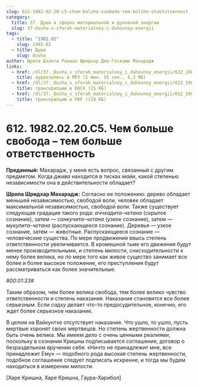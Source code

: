 ```yaml
---
slug: 612-1982-02-20-c5-chem-bolshe-svoboda-tem-bolshe-otvetstvennost
category:
  title: 37. Душа в сферах материальной и духовной энергии
  slug: 37-dusha-v-sferah-materialnoy-i-duhovnoy-energii
tags:
  - title: "1982.02"
    slug: 1982-02
  - title: Душа
    slug: dusha
author: Шрила Бхакти Ракшак Шридхар Дев-Госвами Махарадж
links:
  - href: /dl/37._Dusha_v_sferah_materialnoy_i_duhovnoy_energii/612_1982.02.20.C5_SridharMj_Chem_bolshe_svoboda--tem_bolshe_otvetstvennost.mp3
    title: аудиозапись в MP3 (2 мин. 55 сек., 4,3 МБ)
  - href: /dl/37._Dusha_v_sferah_materialnoy_i_duhovnoy_energii/612_1982.02.20.C5_SridharMj_Chem_bolshe_svoboda--tem_bolshe_otvetstvennost.docx
    title: транскрипцию в DOCX (15 КБ)
  - href: /dl/37._Dusha_v_sferah_materialnoy_i_duhovnoy_energii/612_1982.02.20.C5_SridharMj_Chem_bolshe_svoboda--tem_bolshe_otvetstvennost.pdf
    title: транскрипцию в PDF (118 КБ)
---
```


# 612. 1982.02.20.C5. Чем больше свобода – тем больше ответственность

**Преданный:** Махарадж, у меня есть вопрос, связанный с другим предметом. Когда *джива* находится в тисках *майи*, какой степенью независимости она в действительности обладает?

**Шрила Шридхар Махарадж:** Согласно ее положению: дерево обладает меньшей независимостью, свободой воли, человек обладает максимальной независимостью, свободой воли. Также существует следующая градация такого рода: *аччхадита-четана* (скрытое сознание), затем — *санкучита-четана* (узкое сознание), затем — *мукулита-четана* (распускающееся сознание). Деревья — узкое сознание, затем — животные. Распускающееся сознание — человеческие существа. По мере продвижения ввысь степень ответственности увеличивается. В кромешной тьме его движения будут менее производительными, и степень милости, снисходительности к нему более велика, но по мере того как живое существо занимает все более и более высокое положение, его преступления будут рассматриваться как более значительные.

*#00:01:33#*

Таким образом, чем более велика свобода, тем более велико чувство ответственности и степень наказания. Наказание становится все более серьезным. Если *садху* делает что-то предосудительное, конечно, его ждет более серьезное наказание.

В целом на Вайкунтхе отсутствует наказание. Что ушло, то ушло, пусть мертвые хоронят своих мертвецов. Но степень жертвенности должна быть очень велика. Мы имеем дело с очень ценными реалиями, поскольку в сознании Кришны подписывается соглашение, договор о безраздельном вручении себя. «Ничто не принадлежит мне, все принадлежит Ему» — подобного рода высокая степень жертвенности, подобное соглашение следует подписать искренне, и тогда мы будем находиться в измерении милости.

[Харе Кришна, Харе Кришна, Гаура-Харибол]

